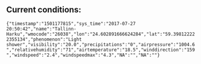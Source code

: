 ## Current conditions: 
 ``` {"timestamp":"1501177815","sys_time":"2017-07-27 20:50:42","name":"Tallinn-Harku","wmocode":"26038","lon":"24.602891666624284","lat":"59.398122222355134","phenomenon":"Light shower","visibility":"20.0","precipitations":"0","airpressure":"1004.6","relativehumidity":"71","airtemperature":"18.5","winddirection":"159","windspeed":"2.4","windspeedmax":"4.3","NA":"","NA":""} ```
